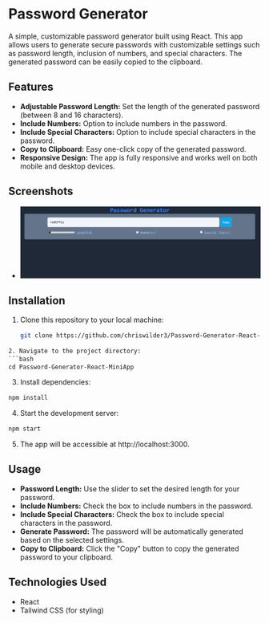 # Password Generator

A simple, customizable password generator built using React. This app allows users to generate secure passwords with customizable settings such as password length, inclusion of numbers, and special characters. The generated password can be easily copied to the clipboard.

## Features

- **Adjustable Password Length:** Set the length of the generated password (between 8 and 16 characters).
- **Include Numbers:** Option to include numbers in the password.
- **Include Special Characters:** Option to include special characters in the password.
- **Copy to Clipboard:** Easy one-click copy of the generated password.
- **Responsive Design:** The app is fully responsive and works well on both mobile and desktop devices.

## Screenshots

- ![ ](public/passwordGeneratorScreenShot.png)

## Installation

1. Clone this repository to your local machine:
   ```bash
   git clone https://github.com/chriswilder3/Password-Generator-React-MiniApp.git
  ```
2. Navigate to the project directory:
  ```bash
  cd Password-Generator-React-MiniApp
  ```
3. Install dependencies:
  ```bash
  npm install
  ```
4. Start the development server:
  ```bash
  npm start
  ```
5. The app will be accessible at http://localhost:3000.

## Usage

- **Password Length:** Use the slider to set the desired length for your password.
- **Include Numbers:** Check the box to include numbers in the password.
- **Include Special Characters:** Check the box to include special characters in the password.
- **Generate Password:** The password will be automatically generated based on the selected settings.
- **Copy to Clipboard:** Click the "Copy" button to copy the generated password to your clipboard.

## Technologies Used

- React
- Tailwind CSS (for styling)

